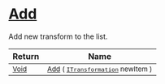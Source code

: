 # [Add](./SequentialTransformPipeline-100663510.md)

Add new transform to the list.

| Return | Name | 
| --- | --- | 
| <sub>[Void](https://docs.microsoft.com/en-us/dotnet/api/System.Void)</sub>| <sub>[Add](./SequentialTransformPipeline-100663510.md) ( [`ITransformation`](./../../ITransformation.md) newItem )</sub>| <br>


